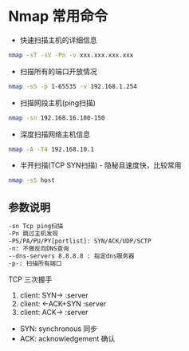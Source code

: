 # Nmap 常用命令

* 快速扫描主机的详细信息
```sh
nmap -sT -sV -Pn -v xxx.xxx.xxx.xxx
```

* 扫描所有的端口开放情况
```sh
nmap -sS -p 1-65535 -v 192.168.1.254
```

* 扫描网段主机(ping扫描)
```sh
nmap -sn 192.168.16.100-150
```

* 深度扫描网络主机信息
```sh
nmap -A -T4 192.168.10.1
```

* 半开扫描(TCP SYN扫描) - 隐秘且速度快，比较常用
```sh
nmap -sS host
```

## 参数说明 
```sh
-sn Tcp ping扫描
-Pn 跳过主机发现
-PS/PA/PU/PY[portlist]: SYN/ACK/UDP/SCTP
-n: 不做反向DNS查询
--dns-servers 8.8.8.8 : 指定dns服务器
-p-: 扫描所有端口
```


TCP 三次握手

1. client: SYN→ :server
2. client: ←ACK+SYN :server
3. client: ACK→ :server

* SYN: synchronous 同步
* ACK: acknowledgement 确认